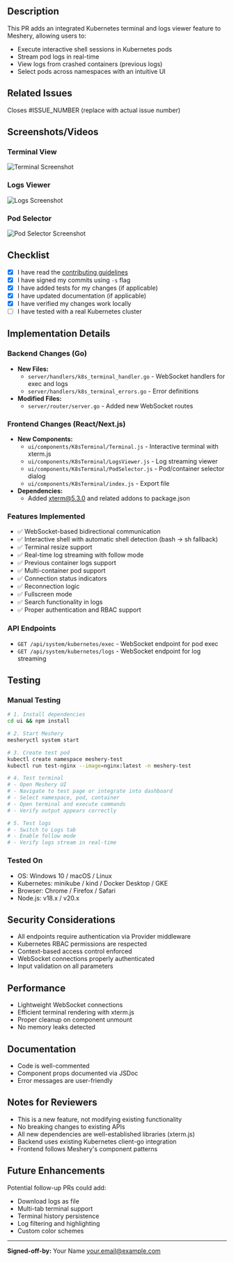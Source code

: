 ## Description

This PR adds an integrated Kubernetes terminal and logs viewer feature to Meshery, allowing users to:

- Execute interactive shell sessions in Kubernetes pods
- Stream pod logs in real-time
- View logs from crashed containers (previous logs)
- Select pods across namespaces with an intuitive UI

## Related Issues

Closes #ISSUE_NUMBER (replace with actual issue number)

## Screenshots/Videos

<!-- Add screenshots or video demonstration -->

### Terminal View

![Terminal Screenshot](url-to-screenshot)

### Logs Viewer

![Logs Screenshot](url-to-screenshot)

### Pod Selector

![Pod Selector Screenshot](url-to-screenshot)

## Checklist

- [x] I have read the [contributing guidelines](https://docs.meshery.io/project/contributing)
- [x] I have signed my commits using `-s` flag
- [x] I have added tests for my changes (if applicable)
- [x] I have updated documentation (if applicable)
- [x] I have verified my changes work locally
- [ ] I have tested with a real Kubernetes cluster

## Implementation Details

### Backend Changes (Go)

- **New Files:**
  - `server/handlers/k8s_terminal_handler.go` - WebSocket handlers for exec and logs
  - `server/handlers/k8s_terminal_errors.go` - Error definitions
- **Modified Files:**
  - `server/router/server.go` - Added new WebSocket routes

### Frontend Changes (React/Next.js)

- **New Components:**
  - `ui/components/K8sTerminal/Terminal.js` - Interactive terminal with xterm.js
  - `ui/components/K8sTerminal/LogsViewer.js` - Log streaming viewer
  - `ui/components/K8sTerminal/PodSelector.js` - Pod/container selector dialog
  - `ui/components/K8sTerminal/index.js` - Export file
- **Dependencies:**
  - Added xterm@5.3.0 and related addons to package.json

### Features Implemented

- ✅ WebSocket-based bidirectional communication
- ✅ Interactive shell with automatic shell detection (bash → sh fallback)
- ✅ Terminal resize support
- ✅ Real-time log streaming with follow mode
- ✅ Previous container logs support
- ✅ Multi-container pod support
- ✅ Connection status indicators
- ✅ Reconnection logic
- ✅ Fullscreen mode
- ✅ Search functionality in logs
- ✅ Proper authentication and RBAC support

### API Endpoints

- `GET /api/system/kubernetes/exec` - WebSocket endpoint for pod exec
- `GET /api/system/kubernetes/logs` - WebSocket endpoint for log streaming

## Testing

### Manual Testing

```bash
# 1. Install dependencies
cd ui && npm install

# 2. Start Meshery
mesheryctl system start

# 3. Create test pod
kubectl create namespace meshery-test
kubectl run test-nginx --image=nginx:latest -n meshery-test

# 4. Test terminal
# - Open Meshery UI
# - Navigate to test page or integrate into dashboard
# - Select namespace, pod, container
# - Open terminal and execute commands
# - Verify output appears correctly

# 5. Test logs
# - Switch to Logs tab
# - Enable follow mode
# - Verify logs stream in real-time
```

### Tested On

- OS: Windows 10 / macOS / Linux
- Kubernetes: minikube / kind / Docker Desktop / GKE
- Browser: Chrome / Firefox / Safari
- Node.js: v18.x / v20.x

## Security Considerations

- All endpoints require authentication via Provider middleware
- Kubernetes RBAC permissions are respected
- Context-based access control enforced
- WebSocket connections properly authenticated
- Input validation on all parameters

## Performance

- Lightweight WebSocket connections
- Efficient terminal rendering with xterm.js
- Proper cleanup on component unmount
- No memory leaks detected

## Documentation

- Code is well-commented
- Component props documented via JSDoc
- Error messages are user-friendly

## Notes for Reviewers

- This is a new feature, not modifying existing functionality
- No breaking changes to existing APIs
- All new dependencies are well-established libraries (xterm.js)
- Backend uses existing Kubernetes client-go integration
- Frontend follows Meshery's component patterns

## Future Enhancements

Potential follow-up PRs could add:

- Download logs as file
- Multi-tab terminal support
- Terminal history persistence
- Log filtering and highlighting
- Custom color schemes

---

**Signed-off-by:** Your Name <your.email@example.com>
